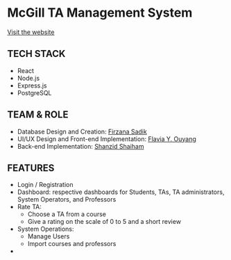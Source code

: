 # McGill TA Management System

[Visit the website](https://front-end-28x.pages.dev/)

## TECH STACK

- React
- Node.js
- Express.js
- PostgreSQL

## TEAM & ROLE

- Database Design and Creation: [Firzana Sadik](https://github.com/firzanasadik)
- UI/UX Design and Front-end Implementation: [Flavia Y. Ouyang](https://github.com/flaviaouyang)
- Back-end Implementation: [Shanzid Shaiham](https://github.com/Shanzid01)

## FEATURES

- Login / Registration
- Dashboard: respective dashboards for Students, TAs, TA administrators, System Operators, and Professors
- Rate TA:
  - Choose a TA from a course
  - Give a rating on the scale of 0 to 5 and a short review
- System Operations:
  - Manage Users
  - Import courses and professors
- 
